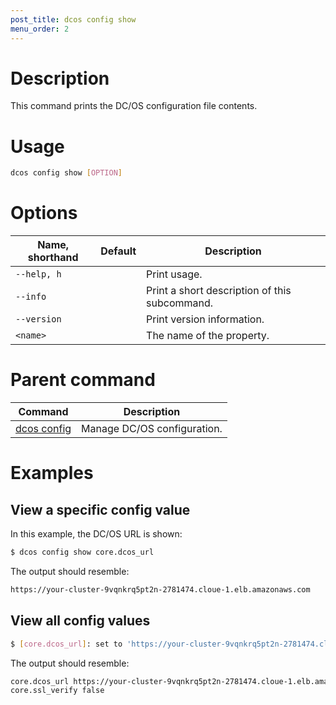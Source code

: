```yaml
---
post_title: dcos config show
menu_order: 2
---
```


# Description
This command prints the DC/OS configuration file contents.

# Usage

```bash
dcos config show [OPTION]
``` 

# Options

| Name, shorthand | Default | Description |
|---------|-------------|-------------|
| `--help, h`   |             |  Print usage. |
| `--info`   |             |  Print a short description of this subcommand. |
| `--version`   |             |  Print version information. |
| `<name>`   |             |  The name of the property. |

# Parent command

| Command | Description |
|---------|-------------|
| [dcos config](/docs/1.9/usage/cli/command-reference/dcos-config/) |  Manage DC/OS configuration. |

# Examples

## View a specific config value
In this example, the DC/OS URL is shown:

```bash
$ dcos config show core.dcos_url
```

The output should resemble:

```bash
https://your-cluster-9vqnkrq5pt2n-2781474.cloue-1.elb.amazonaws.com
```

## View all config values

```bash
$ [core.dcos_url]: set to 'https://your-cluster-9vqnkrq5pt2n-2781474.cloue-1.elb.amazonaws.com'
```

The output should resemble:

```bash
core.dcos_url https://your-cluster-9vqnkrq5pt2n-2781474.cloue-1.elb.amazonaws.com
core.ssl_verify false
```



